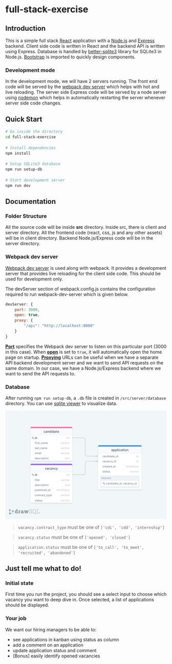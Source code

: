 # full-stack-exercise

## Introduction

This is a simple full stack [React](https://reactjs.org/) application with a [Node.js](https://nodejs.org/en/) and [Express](https://expressjs.com/) backend.
Client side code is written in React and the backend API is written using Express.
Database is handled by [better-sqlite3](https://github.com/JoshuaWise/better-sqlite3) library for SQLite3 in Node.js.
[Bootstrap](https://getbootstrap.com/docs/4.5/components/forms/) is imported to quickly design components.

### Development mode

In the development mode, we will have 2 servers running. The front end code will be served by the [webpack dev server](https://webpack.js.org/configuration/dev-server/) which helps with hot and live reloading. The server side Express code will be served by a node server using [nodemon](https://nodemon.io/) which helps in automatically restarting the server whenever server side code changes.

## Quick Start

```bash
# Go inside the directory
cd full-stack-exercise

# Install dependencies
npm install

# Setup SQLite3 database
npm run setup-db

# Start development server
npm run dev
```

## Documentation

### Folder Structure

All the source code will be inside **src** directory. Inside src, there is client and server directory. All the frontend code (react, css, js and any other assets) will be in client directory. Backend Node.js/Express code will be in the server directory.

### Webpack dev server

[Webpack dev server](https://webpack.js.org/configuration/dev-server/) is used along with webpack. It provides a development server that provides live reloading for the client side code. This should be used for development only.

The devServer section of webpack.config.js contains the configuration required to run webpack-dev-server which is given below.

```javascript
devServer: {
    port: 3000,
    open: true,
    proxy: {
        "/api": "http://localhost:8080"
    }
}
```

[**Port**](https://webpack.js.org/configuration/dev-server/#devserver-port) specifies the Webpack dev server to listen on this particular port (3000 in this case).
When [**open**](https://webpack.js.org/configuration/dev-server/#devserver-open) is set to `true`, it will automatically open the home page on startup.
[**Proxying**](https://webpack.js.org/configuration/dev-server/#devserver-proxy) URLs can be useful when we have a separate API backend development server and we want to send API requests on the same domain. In our case, we have a Node.js/Express backend where we want to send the API requests to.

### Database

After running `npm run setup-db`, a `.db` file is created in `/src/server/database` directory. You can use [sqlite viewer](https://inloop.github.io/sqlite-viewer/) to visualize data.

![data model](./data-model.png "Data model")

> `vacancy.contract_type` must be one of `['cdi', 'cdd', 'internship']`

> `vacancy.status` must be one of `['opened', 'closed']`

> `application.status` must be one of `['to_call', 'to_meet', 'recruited', 'abandoned']`

## Just tell me what to do!

### Initial state

First time you run the project, you should see a select input to choose which vacancy you want to deep dive in. Once selected, a list of applications should be displayed.

### Your job

We want our hiring managers to be able to:

-   see applications in kanban using status as column
-   add a comment on an application
-   update application status and comment
-   [Bonus] easily identify opened vacancies
